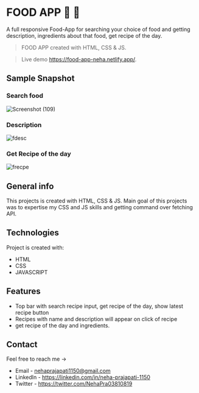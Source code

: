 # FOOD APP :hamburger: :ramen:
A full responsive Food-App for searching your choice of food and getting description, ingredients about that food, get recipe of the day.

> FOOD APP created with HTML, CSS & JS.

> Live demo https://food-app-neha.netlify.app/.


## Sample Snapshot


### Search food


![Screenshot (109)](https://user-images.githubusercontent.com/87421798/153414998-0597d8de-c839-4d97-a03e-67bb111e2ba6.png)



### Description


![fdesc](https://user-images.githubusercontent.com/87421798/153406891-aaf743ce-97be-46e3-aca2-da84b52302ba.png)



### Get Recipe of the day


![frecpe](https://user-images.githubusercontent.com/87421798/153406913-bcfe8454-0e7e-4205-8642-d58907161b0e.png)







## General info

This projects is created with HTML, CSS & JS. Main goal of this projects was to expertise my CSS and JS skills and getting command over fetching API.



## Technologies

Project is created with:

- HTML
- CSS
- JAVASCRIPT



## Features

- Top bar with search recipe input, get recipe of the day, show latest recipe button
- Recipes with name and description will appear on click of recipe
- get recipe of the day and ingredients.



## Contact

Feel free to reach me ->
- Email - <nehaprajapati1150@gmail.com> 
- LinkedIn - https://linkedin.com/in/neha-prajapati-1150
- Twitter - https://twitter.com/NehaPra03810819

